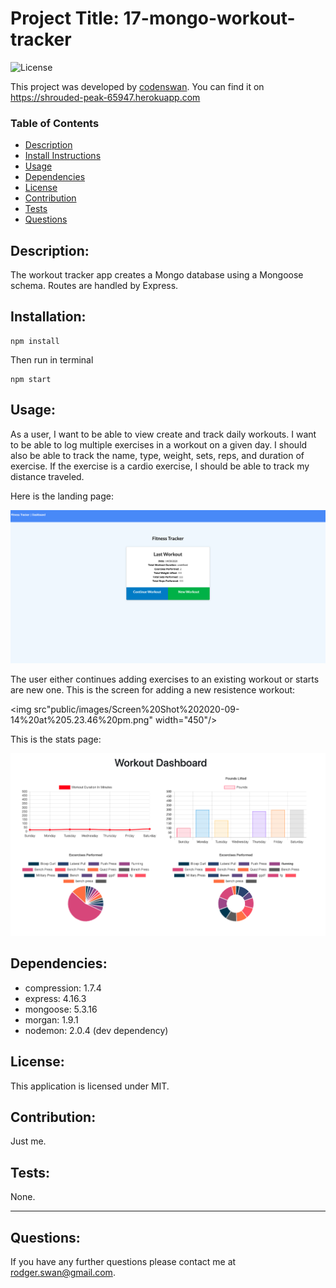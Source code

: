 # Project Title: 17-mongo-workout-tracker
![License](https://img.shields.io/badge/License-MIT-green)

This project was developed by [codenswan](https://github.com/codenswan). You can find it on https://shrouded-peak-65947.herokuapp.com


### Table of Contents
* [Description](#Description)
* [Install Instructions](#Installation)
* [Usage](#Usage)
* [Dependencies](#Dependencies)
* [License](#License)
* [Contribution](#Contribution)
* [Tests](#Tests)
* [Questions](#Questions)

## Description:
The workout tracker app creates a Mongo database using a Mongoose schema. Routes are handled by Express.

## Installation:
    npm install

Then run in terminal

    npm start

## Usage:
As a user, I want to be able to view create and track daily workouts. I want to be able to log multiple exercises in a workout on a given day. I should also be able to track the name, type, weight, sets, reps, and duration of exercise. If the exercise is a cardio exercise, I should be able to track my distance traveled.

Here is the landing page:

<img src="public/images/Screen%20Shot%202020-09-14%20at%205.22.45%20pm.png" width="650"/>

The user either continues adding exercises to an existing workout or starts are new one. This is the screen for adding a new resistence workout:

<img src"public/images/Screen%20Shot%202020-09-14%20at%205.23.46%20pm.png" width="450"/>

This is the stats page:

<img src= "public/images/Screen%20Shot%202020-09-14%20at%205.54.13%20pm.png" width="600"/>

## Dependencies:
* compression: 1.7.4
* express: 4.16.3
* mongoose: 5.3.16
* morgan: 1.9.1
* nodemon: 2.0.4 (dev dependency)

## License:
This application is licensed under MIT.

## Contribution:
Just me.

## Tests:
None.

---
## Questions:
If you have any further questions please contact me at [rodger.swan@gmail.com](mailto:rodger.swan@gmail.com).
